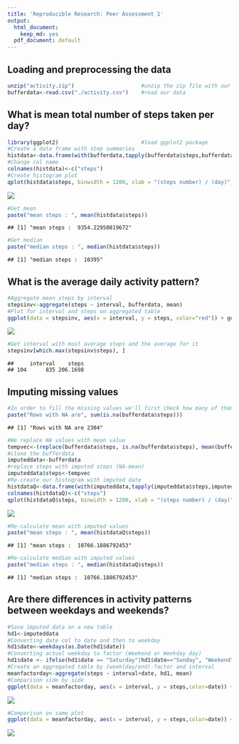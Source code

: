 ```yaml
---
title: 'Reproducible Research: Peer Assessment 1'
output:
  html_document:
    keep_md: yes
  pdf_document: default
---
```


## Loading and preprocessing the data


```r
unzip("activity.zip")                     #unzip the zip file with our data
bufferdata<-read.csv("./activity.csv")    #read our data
```

## What is mean total number of steps taken per day?


```r
library(ggplot2)                          #load ggplot2 package
#Create a data frame with step summaries
histdata<-data.frame(with(bufferdata,tapply(bufferdata$steps,bufferdata$date,FUN=sum, na.rm=TRUE)))
#Change col name
colnames(histdata)<-c("steps")
#Create histogram plot
qplot(histdata$steps, binwidth = 1200, xlab = "(steps number) / (day)",fill = I("lightsalmon2"),ylim=c(0,11),colour=I("red"))
```

![](PA1_template_files/figure-html/unnamed-chunk-2-1.png)<!-- -->

```r
#Get mean
paste("mean steps : ", mean(histdata$steps))
```

```
## [1] "mean steps :  9354.22950819672"
```

```r
#Get median
paste("median steps : ", median(histdata$steps))
```

```
## [1] "median steps :  10395"
```

## What is the average daily activity pattern?


```r
#Aggregate mean steps by interval
stepsinv<-aggregate(steps ~ interval, bufferdata, mean)
#Plot for interval and steps on aggregated table
ggplot(data = stepsinv, aes(x = interval, y = steps, color="red")) + geom_line() + xlab("5 minute interval") + ylab("average number of steps taken")
```

![](PA1_template_files/figure-html/unnamed-chunk-3-1.png)<!-- -->

```r
#Get interval with most average steps and the average for it
stepsinv[which.max(stepsinv$steps), ]
```

```
##     interval    steps
## 104      835 206.1698
```

## Imputing missing values


```r
#In order to fill the missing values we'll first check how many of them we have
paste("Rows with NA are", sum(is.na(bufferdata$steps)))
```

```
## [1] "Rows with NA are 2304"
```

```r
#We replace NA values with mean value
tempvec<-(replace(bufferdata$steps, is.na(bufferdata$steps), mean(bufferdata$steps, na.rm = TRUE)))
#clone the bufferdata
imputeddata<-bufferdata
#replace steps with imputed steps (NA-mean)
imputeddata$steps<-tempvec
#Re-create our histogram with imputed date
histdataQ<-data.frame(with(imputeddata,tapply(imputeddata$steps,imputeddata$date,FUN=sum, na.rm=TRUE)))
colnames(histdataQ)<-c("steps")
qplot(histdataQ$steps, binwidth = 1200, xlab = "(steps number) / (day)",fill = I("lightsalmon2"),ylim=c(0,11),colour=I("red"))
```

![](PA1_template_files/figure-html/unnamed-chunk-4-1.png)<!-- -->

```r
#Re-calculate mean with imputed values
paste("mean steps : ", mean(histdataQ$steps))
```

```
## [1] "mean steps :  10766.1886792453"
```

```r
#Re-calculate median with imputed values
paste("median steps : ", median(histdataQ$steps))
```

```
## [1] "median steps :  10766.1886792453"
```

## Are there differences in activity patterns between weekdays and weekends?


```r
#Save imputed data on a new table
hd1<-imputeddata
#Converting date col to date and then to weekday
hd1$date<-weekdays(as.Date(hd1$date))
#Converting actual weekday to factor (Weekend or Weekday day)
hd1$date <- ifelse(hd1$date == "Saturday"|hd1$date=="Sunday", "Weekend", "Weekday")   
#Create an aggregated table by (week(day/end)-factor and interval
meanfactorday<-aggregate(steps ~ interval+date, hd1, mean)
#Comparison side by side
ggplot(data = meanfactorday, aes(x = interval, y = steps,color=date)) + geom_line()+facet_grid(date~.) + xlab("5 minute interval") + ylab("average number of steps taken")
```

![](PA1_template_files/figure-html/unnamed-chunk-5-1.png)<!-- -->

```r
#Comparison on same plot
ggplot(data = meanfactorday, aes(x = interval, y = steps,color=date)) + geom_line() + xlab("5 minute interval") + ylab("average number of steps taken")
```

![](PA1_template_files/figure-html/unnamed-chunk-5-2.png)<!-- -->
